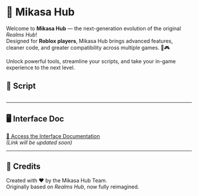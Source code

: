# 🌟 Mikasa Hub

Welcome to **Mikasa Hub** — the next-generation evolution of the original *Realms Hub*!  
Designed for **Roblox players**, Mikasa Hub brings advanced features, cleaner code, and greater compatibility across multiple games. 🚀🎮

Unlock powerful tools, streamline your scripts, and take your in-game experience to the next level.


## 📜 Script

```lua
```

---

## 🖥️ Interface Doc

[🔗 Access the Interface Documentation](#)  
*(Link will be updated soon)*

---

## 💬 Credits

Created with ❤️ by the Mikasa Hub Team.  
Originally based on *Realms Hub*, now fully reimagined.
